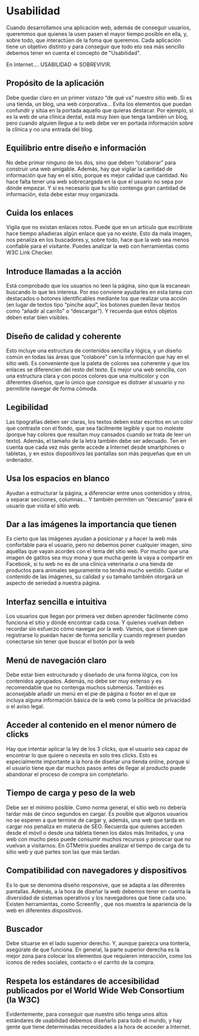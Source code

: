 # Usabilidad

Cuando desarrollamos una aplicación web, además de conseguir usuarios, queremmos que quienes la usen pasen el mayor tiempo posible en ella, y, sobre todo, que interactúen de la foma que queremos. Cada aplicación tiene un objetivo distinto y para conseguir que todo eto sea más sencillo debemos tener en cuenta el concepto de "Usabilidad".

En Internet.... USABILIDAD => SOBREVIVIR.

## Propósito de la aplicación

Debe quedar claro en un primer vistazo “de qué va” nuestro sitio web. Si es una tienda, un blog, una web corporativa… Evita los elementos que puedan confundir y sitúa en la portada aquello que quieras destacar. Por ejemplo, si es la web de una clínica dental, está muy bien que tenga también un blog, pero cuando alguien llegue a tu web debe ver en portada información sobre la clínica y no una entrada del blog.

## Equilibrio entre diseño e información

No debe primar ninguno de los dos, sino que deben “colaborar” para construir una web amigable. Además, hay que vigilar la cantidad de información que hay en el sitio, porque es mejor calidad que cantidad. No hace falta tener una web sobrecargada en la que el usuario no sepa por dónde empezar. Y si es necesario que tu sitio contenga gran cantidad de información, ésta debe estar muy organizada.

## Cuida los enlaces

Vigila que no existan enlaces rotos. Puede que en un artículo que escribiste hace tiempo añadieras algún enlace que ya no existe. Esto da mala imagen, nos penaliza en los buscadores y, sobre todo, hace que la web sea menos confiable para el visitante. Puedes analizar la web con herramientas como W3C Link Checker.

## Introduce llamadas a la acción

Está comprobado que los usuarios no leen la página, sino que la escanean buscando lo que les interesa. Por eso conviene ayudarles en esta tarea con destacados o botones identificables mediante los que realizar una acción (en lugar de textos tipo “pinche aquí”, los botones pueden llevar textos como “añadir al carrito” o “descargar”). Y recuerda que estos objetos deben estar bien visibles.

## Diseño de calidad y coherente

Esto incluye una estructura de contenidos sencilla y lógica, y un diseño común en todas las áreas que “colabore” con la información que hay en el sitio web. Es conveniente que la paleta de colores sea coherente y que los enlaces se diferencien del resto del texto. Es mejor una web sencilla, con una estructura clara y con pocos colores que una multicolor y con diferentes diseños, que lo único que consigue es distraer al usuario y no permitirle navegar de forma cómoda.

## Legibilidad

Las tipografías deben ser claras, los textos deben estar escritos en un color que contraste con el fondo, que sea fácilmente legible y que no moleste (porque hay colores que resultan muy cansados cuando se trata de leer un texto). Además, el tamaño de la letra también debe ser adecuado. Ten en cuenta que cada vez más gente accede a Internet desde smartphones o tabletas, y en estos dispositivos las pantallas son más pequeñas que en un ordenador.

## Usa los espacios en blanco

Ayudan a estructurar la página, a diferenciar entre unos contenidos y otros, a separar secciones, columnas… Y también permiten un “descanso” para el usuario que visita el sitio web.

## Dar a las imágenes la importancia que tienen

Es cierto que las imágenes ayudan a posicionar y a hacer la web más confortable para el usuario, pero no debemos poner cualquier imagen, sino aquéllas que vayan acordes con el tema del sitio web. Por mucho que una imagen de gatitos sea muy mona y que mucha gente la vaya a compartir en Facebook, si tu web no es de una clínica veterinaria o una tienda de productos para animales seguramente no tendrá mucho sentido. Cuidar el contenido de las imágenes, su calidad y su tamaño también otorgará un aspecto de seriedad a nuestra página.

## Interfaz sencilla e intuitiva

Los usuarios que llegan por primera vez deben aprender fácilmente cómo funciona el sitio y dónde encontrar cada cosa. Y quienes vuelvan deben recordar sin esfuerzo cómo navegar por la web. Vamos, que si tienen que registrarse lo puedan hacer de forma sencilla y cuando regresen puedan conectarse sin tener que buscar el botón por la web

## Menú de navegación claro

Debe estar bien estructurado y diseñado de una forma lógica, con los contenidos agrupados. Además, no debe ser muy extenso y es recomendable que no contenga muchos submenús. También es aconsejable añadir un menú en el pie de página o footer en el que se incluya alguna información básica de la web como la política de privacidad o el aviso legal.

## Acceder al contenido en el menor número de clicks

Hay que intentar aplicar la ley de los 3 clicks, que el usuario sea capaz de encontrar lo que quiere o necesita en solo tres clicks. Esto es especialmente importante a la hora de diseñar una tienda online, porque si el usuario tiene que dar muchos pasos antes de llegar al producto puede abandonar el proceso de compra sin completarlo.

## Tiempo de carga y peso de la web

Debe ser el mínimo posible. Como norma general, el sitio web no debería tardar más de cinco segundos en cargar. Es posible que algunos usuarios no se esperen a que termine de cargar y, además, una web que tarda en cargar nos penaliza en materia de SEO. Recuerda que quienes acceden desde el móvil o desde una tableta tienen los datos más limitados, y una web con mucho peso puede consumir muchos recursos y provocar que no vuelvan a visitarnos. En GTMetrix puedes analizar el tiempo de carga de tu sitio web y qué partes son las que más tardan.

## Compatibilidad con navegadores y dispositivos

Es lo que se denomina diseño responsive, que se adapta a las diferentes pantallas. Además, a la hora de diseñar la web debemos tener en cuenta la diversidad de sistemas operativos y los navegadores que tiene cada uno. Existen herramientas, como Screenfly , que nos muestra la apariencia de la web en diferentes dispositivos.

## Buscador

Debe situarse en el lado superior derecho. Y, aunque parezca una tontería, asegúrate de que funciona. En general, la parte superior derecha es la mejor zona para colocar los elementos que requieren interacción, como los iconos de redes sociales, contacto o el carrito de la compra.

## Respeta los estándares de accesibilidad publicados por el World Wide Web Consortium (la W3C)

Evidentemente, para conseguir que nuestro sitio tenga unos altos estándares de usabilidad debemos diseñarlo para todo el mundo, y hay gente que tiene determinadas necesidades a la hora de acceder a Internet.
